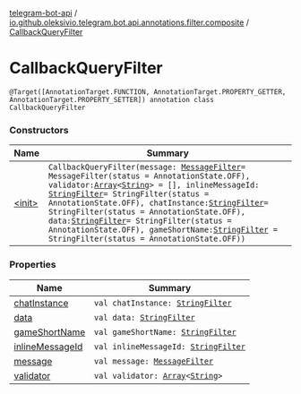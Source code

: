 [telegram-bot-api](../../index.md) / [io.github.oleksivio.telegram.bot.api.annotations.filter.composite](../index.md) / [CallbackQueryFilter](./index.md)

# CallbackQueryFilter

`@Target([AnnotationTarget.FUNCTION, AnnotationTarget.PROPERTY_GETTER, AnnotationTarget.PROPERTY_SETTER]) annotation class CallbackQueryFilter`

### Constructors

| Name | Summary |
|---|---|
| [&lt;init&gt;](-init-.md) | `CallbackQueryFilter(message: `[`MessageFilter`](../-message-filter/index.md)` = MessageFilter(status = AnnotationState.OFF), validator: `[`Array`](https://kotlinlang.org/api/latest/jvm/stdlib/kotlin/-array/index.html)`<`[`String`](https://kotlinlang.org/api/latest/jvm/stdlib/kotlin/-string/index.html)`> = [], inlineMessageId: `[`StringFilter`](../../io.github.oleksivio.telegram.bot.api.annotations.filter.primitive/-string-filter/index.md)` = StringFilter(status = AnnotationState.OFF), chatInstance: `[`StringFilter`](../../io.github.oleksivio.telegram.bot.api.annotations.filter.primitive/-string-filter/index.md)` = StringFilter(status = AnnotationState.OFF), data: `[`StringFilter`](../../io.github.oleksivio.telegram.bot.api.annotations.filter.primitive/-string-filter/index.md)` = StringFilter(status = AnnotationState.OFF), gameShortName: `[`StringFilter`](../../io.github.oleksivio.telegram.bot.api.annotations.filter.primitive/-string-filter/index.md)` = StringFilter(status = AnnotationState.OFF))` |

### Properties

| Name | Summary |
|---|---|
| [chatInstance](chat-instance.md) | `val chatInstance: `[`StringFilter`](../../io.github.oleksivio.telegram.bot.api.annotations.filter.primitive/-string-filter/index.md) |
| [data](data.md) | `val data: `[`StringFilter`](../../io.github.oleksivio.telegram.bot.api.annotations.filter.primitive/-string-filter/index.md) |
| [gameShortName](game-short-name.md) | `val gameShortName: `[`StringFilter`](../../io.github.oleksivio.telegram.bot.api.annotations.filter.primitive/-string-filter/index.md) |
| [inlineMessageId](inline-message-id.md) | `val inlineMessageId: `[`StringFilter`](../../io.github.oleksivio.telegram.bot.api.annotations.filter.primitive/-string-filter/index.md) |
| [message](message.md) | `val message: `[`MessageFilter`](../-message-filter/index.md) |
| [validator](validator.md) | `val validator: `[`Array`](https://kotlinlang.org/api/latest/jvm/stdlib/kotlin/-array/index.html)`<`[`String`](https://kotlinlang.org/api/latest/jvm/stdlib/kotlin/-string/index.html)`>` |
